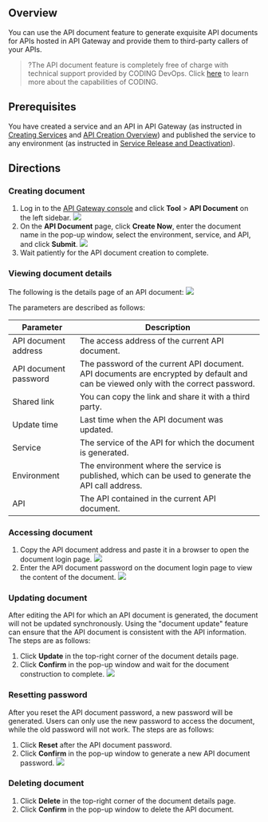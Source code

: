 ## Overview

You can use the API document feature to generate exquisite API documents for APIs hosted in API Gateway and provide them to third-party callers of your APIs.
>?The API document feature is completely free of charge with technical support provided by CODING DevOps. Click [here](https://coding.net/) to learn more about the capabilities of CODING.

## Prerequisites

You have created a service and an API in API Gateway (as instructed in [Creating Services](https://intl.cloud.tencent.com/document/product/628/11787) and [API Creation Overview](https://intl.cloud.tencent.com/document/product/628/11795)) and published the service to any environment (as instructed in [Service Release and Deactivation](https://intl.cloud.tencent.com/document/product/628/11809)).

## Directions
### Creating document

1. Log in to the [API Gateway console](https://console.cloud.tencent.com/apigateway/index?rid=1) and click **Tool** > **API Document** on the left sidebar.
   ![](https://main.qcloudimg.com/raw/c2df5fec87cd2f29a4f27d540bd4abe7.png)
2. On the **API Document** page, click **Create Now**, enter the document name in the pop-up window, select the environment, service, and API, and click **Submit**.
   ![](https://main.qcloudimg.com/raw/7959f140dacae6911eedab4f0c397a4f.png)
3. Wait patiently for the API document creation to complete.

### Viewing document details

The following is the details page of an API document:
![](https://main.qcloudimg.com/raw/450ea44198363f1b787a35a7cdbce174.png)

The parameters are described as follows:

| Parameter | Description |
| ---- | ---- |
| API document address | The access address of the current API document. |  
| API document password | The password of the current API document. API documents are encrypted by default and can be viewed only with the correct password. |  
| Shared link | You can copy the link and share it with a third party. |  
| Update time | Last time when the API document was updated. |  
| Service | The service of the API for which the document is generated. |  
| Environment | The environment where the service is published, which can be used to generate the API call address. |  
| API | The API contained in the current API document. |  

### Accessing document

1. Copy the API document address and paste it in a browser to open the document login page.
   ![](https://main.qcloudimg.com/raw/8f617c72722008c7d51889912ae3da12.png)
2. Enter the API document password on the document login page to view the content of the document.
   ![](https://main.qcloudimg.com/raw/6af54019f8304f96d6729314a06d0c43.png)

### Updating document

After editing the API for which an API document is generated, the document will not be updated synchronously. Using the "document update" feature can ensure that the API document is consistent with the API information. The steps are as follows:
1. Click **Update** in the top-right corner of the document details page.
2. Click **Confirm** in the pop-up window and wait for the document construction to complete.
![](https://main.qcloudimg.com/raw/a7ec27c117b42b9a49aa33c1b6faa9ba.png)

### Resetting password

After you reset the API document password, a new password will be generated. Users can only use the new password to access the document, while the old password will not work. The steps are as follows:
1. Click **Reset** after the API document password.
2. Click **Confirm** in the pop-up window to generate a new API document password.
![](https://main.qcloudimg.com/raw/7f044807940c26b5835b0f4cf510e7b2.png)

### Deleting document

1. Click **Delete** in the top-right corner of the document details page.
2. Click **Confirm** in the pop-up window to delete the API document.
